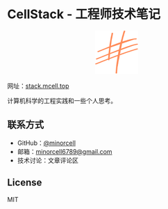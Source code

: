 # CellStack - 工程师技术笔记

<center text-align="center" width="100%">
<img src="./public/logo.svg" width="100" height="100" alt="CellStack">
</center>

网址：[stack.mcell.top](https://stack.mcell.top)

计算机科学的工程实践和一些个人思考。

## 联系方式

- GitHub：[@minorcell](https://github.com/minorcell)
- 邮箱：minorcell6789@gmail.com
- 技术讨论：文章评论区

## License

MIT
